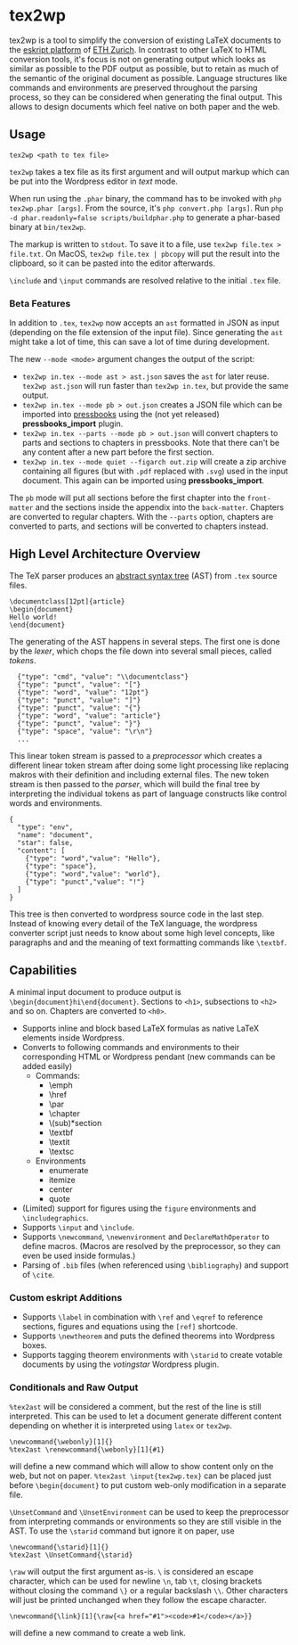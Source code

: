 # tex2wp

tex2wp is a tool to simplify the conversion of existing LaTeX documents to the [eskript platform](https://eskript.ethz.ch/) of [ETH Zurich](https://www.ethz.ch/). In contrast to other LaTeX to HTML conversion tools, it's focus is not on generating output which looks as similar as possible to the PDF output as possible, but to retain as much of the semantic of the original document as possible. Language structures like commands and environments are preserved throughout the parsing process, so they can be considered when generating the final output. This allows to design documents which feel native on both paper and the web.

## Usage

    tex2wp <path to tex file>

`tex2wp` takes a tex file as its first argument and will output markup which can be put into the Wordpress editor in *text* mode.

When run using the `.phar` binary, the command has to be invoked with `php tex2wp.phar [args]`. From the source, it's `php convert.php [args]`. Run `php -d phar.readonly=false scripts/buildphar.php` to generate a phar-based binary at `bin/tex2wp`.

The markup is written to `stdout`. To save it to a file, use `tex2wp file.tex > file.txt`. On MacOS, `tex2wp file.tex | pbcopy` will put the result into the clipboard, so it can be pasted into the editor afterwards.

`\include` and `\input` commands are resolved relative to the initial `.tex` file.

### Beta Features

In addition to `.tex`, `tex2wp` now accepts an `ast` formatted in JSON as input (depending on the file extension of the input file). Since generating the `ast` might take a lot of time, this can save a lot of time during development. 

The new `--mode <mode>` argument changes the output of the script:

* `tex2wp in.tex --mode ast > ast.json` saves the `ast` for later reuse. `tex2wp ast.json` will run faster than `tex2wp in.tex`, but provide the same output.
* `tex2wp in.tex --mode pb > out.json` creates a JSON file which can be imported into [pressbooks](https://github.com/pressbooks/pressbooks) using the (not yet released) **pressbooks_import** plugin.
* `tex2wp in.tex --parts --mode pb > out.json` will convert chapters to parts and sections to chapters in pressbooks. Note that there can't be any content after a new part before the first section.
* `tex2wp in.tex --mode quiet --figarch out.zip` will create a zip archive containing all figures (but with `.pdf` replaced with `.svg`) used in the input document. This again can be imported using **pressbooks_import**.

The `pb` mode will put all sections before the first chapter into the `front-matter` and the sections inside the appendix into the `back-matter`. Chapters are converted to regular chapters. With the `--parts` option, chapters are converted to parts, and sections will be converted to chapters instead.

## High Level Architecture Overview

The TeX parser produces an [abstract syntax tree](https://en.wikipedia.org/wiki/Abstract_syntax_tree) (AST) from `.tex` source files. 

    \documentclass[12pt]{article}
    \begin{document}
    Hello world!
    \end{document}

The generating of the AST happens in several steps. The first one is done by the *lexer*, which chops the file down into several small pieces, called *tokens*.

      {"type": "cmd", "value": "\\documentclass"}
      {"type": "punct", "value": "["}
      {"type": "word", "value": "12pt"}
      {"type": "punct", "value": "]"}
      {"type": "punct", "value": "{"}
      {"type": "word", "value": "article"}
      {"type": "punct", "value": "}"}
      {"type": "space", "value": "\r\n"}
      ...

This linear token stream is passed to a *preprocessor* which creates a different linear token stream after doing some light processing like replacing makros with their definition and including external files. The new token stream is then passed to the *parser*, which will build the final tree by interpreting the individual tokens as part of language constructs like control words and environments. 

    {
      "type": "env",
      "name": "document",
      "star": false,
      "content": [
        {"type": "word","value": "Hello"},
        {"type": "space"},
        {"type": "word","value": "world"},
        {"type": "punct","value": "!"}
      ]
    }

This tree is then converted to wordpress source code in the last step. Instead of knowing every detail of the TeX language, the wordpress converter script just needs to know about some high level concepts, like paragraphs and and the meaning of text formatting commands like `\textbf`. 

## Capabilities

A minimal input document to produce output is `\begin{document}hi\end{document}`. Sections to `<h1>`, subsections to `<h2>` and so on. Chapters are converted to `<h0>`.

* Supports inline and block based LaTeX formulas as native LaTeX elements inside Wordpress. 
* Converts to following commands and environments to their corresponding HTML or Wordpress pendant (new commands can be added easily)
    * Commands:
        * \emph
        * \href
        * \par
        * \chapter
        * \\(sub)*section
        * \textbf
        * \textit
        * \textsc
    * Environments
        * enumerate
        * itemize
        * center
        * quote
* (Limited) support for figures using the `figure` environments and `\includegraphics`.
* Supports `\input` and `\include`.
* Supports `\newcommand`, `\newenvironment` and `DeclareMathOperator` to define macros. (Macros are resolved by the preprocessor, so they can even be used inside formulas.)
* Parsing of `.bib` files (when referenced using `\bibliography`) and support of `\cite`.

### Custom eskript Additions

* Supports `\label` in combination with `\ref` and `\eqref` to reference sections, figures and equations using the `[ref]` shortcode.
* Supports `\newtheorem` and puts the defined theorems into Wordpress boxes.
* Supports tagging theorem environments with `\starid` to create votable documents by using the *votingstar* Wordpress plugin.

### Conditionals and Raw Output

`%tex2ast` will be considered a comment, but the rest of the line is still interpreted. This can be used to let a document generate different content depending on whether it is interpreted using `latex` or `tex2wp`.

    \newcommand{\webonly}[1]{}
    %tex2ast \renewcommand{\webonly}[1]{#1}

will define a new command which will allow to show content only on the web, but not on paper. `%tex2ast \input{tex2wp.tex}` can be placed just before `\begin{document}` to put custom web-only modification in a separate file. 

`\UnsetCommand` and `\UnsetEnvironment` can be used to keep the preprocessor from interpreting commands or environments so they are still visible in the AST. To use the `\starid` command but ignore it on paper, use

    \newcommand{\starid}[1]{}
    %tex2ast \UnsetCommand{\starid}

`\raw` will output the first argument as-is. `\` is considered an escape character, which can be used for newline `\n`, tab `\t`, closing brackets without closing the command `\}` or a regular backslash `\\`. Other characters will just be printed unchanged when they follow the escape character. 

    \newcommand{\link}[1]{\raw{<a href="#1"><code>#1</code></a>}}

will define a new command to create a web link. 
